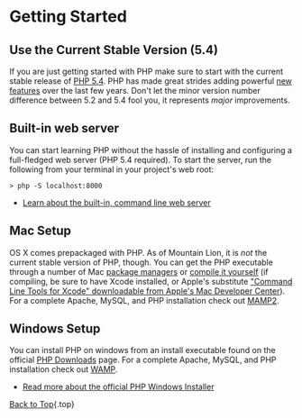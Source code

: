 # Getting Started

## Use the Current Stable Version (5.4)

If you are just getting started with PHP make sure to start with the current stable release of [PHP 5.4][php-release]. PHP has made great strides adding powerful [new features](#language_highlights) over the last few years. Don't let the minor version number difference between 5.2 and 5.4 fool you, it represents _major_ improvements.

## Built-in web server

You can start learning PHP without the hassle of installing and configuring a full-fledged web server (PHP 5.4 required). To start the server, run the following from your terminal in your project's web root:

    > php -S localhost:8000

* [Learn about the built-in, command line web server][cli-server]

[php-release]: http://www.php.net/downloads.php
[cli-server]: http://www.php.net/manual/en/features.commandline.webserver.php

## Mac Setup

OS X comes prepackaged with PHP. As of Mountain Lion, it is _not_ the current stable version of PHP, though. You can get the PHP executable through a number of Mac [package managers][mac-package-managers] or [compile it yourself][mac-compile] (if compiling, be sure to have Xcode installed, or Apple's substitute ["Command Line Tools for Xcode" downloadable from Apple's Mac Developer Center][apple-developer]). For a complete Apache, MySQL, and PHP installation check out [MAMP2][mamp-downloads].

[mac-package-managers]: http://www.php.net/manual/en/install.macosx.packages.php
[mac-compile]: http://www.php.net/manual/en/install.macosx.compile.php
[xcode-gcc-substitution]: https://github.com/kennethreitz/osx-gcc-installer
[apple-developer]: https://developer.apple.com/downloads
[mamp-downloads]: http://www.mamp.info/en/downloads/index.html

## Windows Setup

You can install PHP on windows from an install executable found on the official [PHP Downloads][php-downloads] page. For a complete Apache, MySQL, and PHP installation check out [WAMP][wamp-installer].

* [Read more about the official PHP Windows Installer][windows-installer]

[php-downloads]: http://www.php.net/downloads.php
[windows-installer]: http://www.php.net/manual/en/install.windows.installer.msi.php
[wamp-installer]: http://www.wampserver.com/


[Back to Top](#top){.top}
